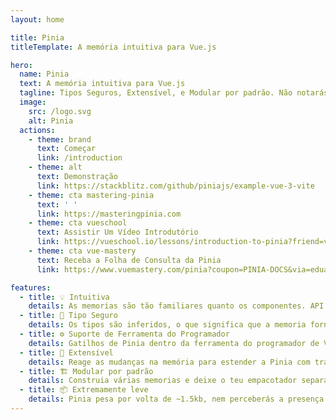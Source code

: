 ```yaml
---
layout: home

title: Pinia
titleTemplate: A memória intuitiva para Vue.js

hero:
  name: Pinia
  text: A memória intuitiva para Vue.js
  tagline: Tipos Seguros, Extensível, e Modular por padrão. Não notarás a diferença.
  image:
    src: /logo.svg
    alt: Pinia
  actions:
    - theme: brand
      text: Começar
      link: /introduction
    - theme: alt
      text: Demonstração
      link: https://stackblitz.com/github/piniajs/example-vue-3-vite
    - theme: cta mastering-pinia
      text: ' '
      link: https://masteringpinia.com
    - theme: cta vueschool
      text: Assistir Um Vídeo Introdutório
      link: https://vueschool.io/lessons/introduction-to-pinia?friend=vuerouter&utm_source=pinia&utm_medium=link&utm_campaign=homepage
    - theme: cta vue-mastery
      text: Receba a Folha de Consulta da Pinia
      link: https://www.vuemastery.com/pinia?coupon=PINIA-DOCS&via=eduardo

features:
  - title: 💡 Intuitiva
    details: As memorias são tão familiares quanto os componentes. API desenhada para deixar-te escrever memorias bem organizadas.
  - title: 🔑 Tipo Seguro
    details: Os tipos são inferidos, o que significa que a memoria fornece-te conclusão automática até mesmo na JavaScript.
  - title: ⚙️ Suporte de Ferramenta do Programador
    details: Gatilhos de Pinia dentro da ferramenta do programador de Vue para dar-te uma experiência de desenvolvimento aprimorada em ambos Vue 2 e Vue 3.
  - title: 🔌 Extensível
    details: Reage as mudanças na memória para estender a Pinia com transições, sincronização de armazenamento local, etc.
  - title: 🏗 Modular por padrão
    details: Construia várias memorias e deixe o teu empacotador separar o código delas automaticamente.
  - title: 📦 Extremamente leve
    details: Pinia pesa por volta de ~1.5kb, nem perceberás a presença dela!
---
```


<script setup>
import HomeSponsors from './.vitepress/theme/components/HomeSponsors.vue'
import './.vitepress/theme/styles/home-links.css'
</script>

<HomeSponsors />